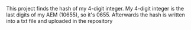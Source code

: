 This project finds the hash of my 4-digit integer.
My 4-digit integer is the last digits of my AEM (10655), so it's 0655.
Afterwards the hash is written into a txt file and uploaded in the repository
